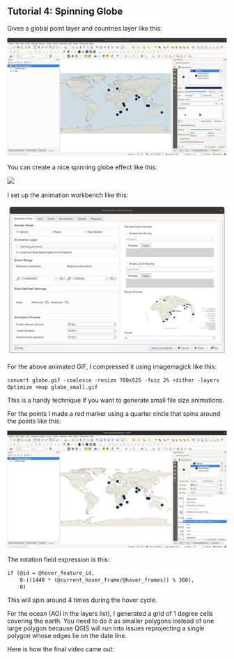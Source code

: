 ## Tutorial 4: Spinning Globe

Given a global point layer and countries layer like this:


![](img/tut_4/0_project.png)

You can create a nice spinning globe effect like this:

![](img/tut_4/globe_small.gif)

I set up the animation workbench like this:

![](img/tut_4/1_animation_settings.png)

For the above animated GIF, I compressed it using imagemagick like this:

```
convert globe.gif -coalesce -resize 700x525 -fuzz 2% +dither -layers Optimize +map globe_small.gif
```

This is a handy technique if you want to generate small file size animations.


For the points I made a red marker using a quarter circle that spins around the points like this:

![](img/tut_4/expression.png)

The rotation field expression is this:

```
if (@id = @hover_feature_id, 
    0-((1440 * (@current_hover_frame/@hover_frames)) % 360),
    0)
```

This will spin around 4 times during the hover cycle.

For the ocean (AOI in the layers list), I generated a grid of 1 degree cells covering the earth. You need to do it as smaller polygons instead of one large polygon because QGIS will run into issues reprojecting a single polygon whose edges lie on the date line.

Here is how the final video came out:




<!--## Tutorial 4: Flying Point Swarm... Still need to finalize this tutorial-->
